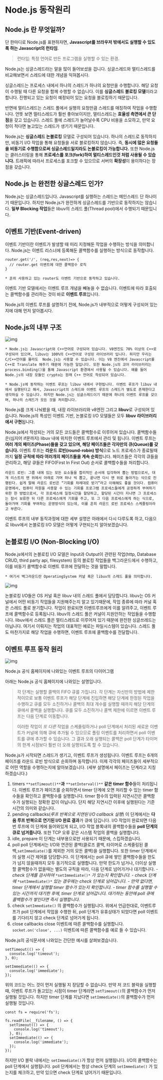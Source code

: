 # Node.js 동작원리

## Node.js 란 무엇일까?

단 한마디로 Node.js를 표현하자면, **Javascript를 브라우저 밖에서도 실행할 수 있도록 하는 Javascript의 런타임**.

> 런타임: 특정 언어로 만든 프로그램을 실행할 수 있는 환경.

Node.js는 싱글스레드라는 말을 많이 들어보셨을 겁니다. 싱글스레드와 멀티스레드를 비교해보면서 스레드에 대한 개념을 익혀봅시다.

싱글스레드는 프로세스 내에서 하나의 스레드가 하나의 요청만을 수행합니다. 해당 요청이 수행될 때 다른 요청을 함께 수행할 수 없습니다. 이를 **싱글스레드 블로킹 모델**이라고 합니다. 진행되고 있는 요청이 예정되어 있는 요청을 블로킹하기 때문입니다.

반면에 멀티스레드는 스레드 풀에서 실행의 요청만큼 스레드를 매칭하여 작업을 수행합니다. 언뜻 보면 멀티스레드가 훨씬 좋아보이지만, 멀티스레드는 **효율성 측면에서 큰 단점**을 갖고 있습니다. 스레드 풀에 스레드가 늘어날수록 CPU 비용을 소모하고, 만약 요청이 적다면 놀고있는 스레드가 생기기 때문입니다.

Node.js는 **싱글스레드 논블로킹** 모델로 구성되어 있습니다. 하나의 스레드로 동작하지만, 비동기 I/O 작업을 통해 요청들을 서로 블로킹하지 않습니다. 즉, **동시에 많은 요청들을 비동기로 수행함으로써 싱글스레드일지라도 논블로킹이 가능합니다.**
또한 Node.js는 클러스터링을 통해 **프로세스를 포크(fork)하여 멀티스레드인것 처럼 사용될 수 있습니다.** 트래픽에 따라서 프로세스를 포크할 수 있으므로 서버의 **확장성**이 용이하다는 장점을 갖습니다.

## Node.js 는 완전한 싱글스레드 인가?

Node.js는 싱글스레드입니다. Javascript를 실행하는 스레드는 메인스레드 단 하나이기 때문입니다. 하지만 Node.js가 완전하게 싱글스레드를 기반으로 동작하지는 않습니다. **일부 Blocking 작업**들은 libuv의 스레드 풀(Thread pool)에서 수행되기 때문입니다. 

## 이벤트 기반(Event-driven)

이벤트 기반이란 이벤트가 발생할 때 미리 지정해둔 작업을 수행하는 방식을 의미합니다. Node.js는 이벤트 리스너에 등록해둔 콜백함수를 실행하는 방식으로 동작합니다.

```
router.get('/', (req,res,next)=> {
  // router.get 이벤트에 대한 콜백함수 로직
}

* 흔히 사용하고 있는 router도 이벤트 기반으로 동작하고 있습니다.
```

이벤트 기반 모델에서는 이벤트 루프 개념을 빼놓을 수 없습니다. 이벤트에 따라 호출되는 콜백함수를 관리하는 것이 바로 **이벤트 루프**입니다.


Node.js의 이벤트 루프를 설명하기 전에, Node.js가 내부적으로 어떻게 구성되어 있는지에 대해 먼저 알아봅시다.

## Node.js의 내부 구조



![img](./image/nodejsProcess/image1.png)

```
* Node.js는 Javascript와 C++언어로 구성되어 있습니다. V8엔진도 70% 이상의 C++로 구성되어 있으며, libuv는 100%의 C++언어로 구성된 라이브러리 입니다. 하지만 우리는 C/C++언어를 몰라도  Node.js는 사용할 수 있습니다. 이는 V8 엔진에서 Javascript를 C++로 Translate 해주기 때문에 가능한 일입니다. 또한 Node.js의 코어 라이브러리는 process.binding()을 통해 Javascript 환경에서 사용될 수 있습니다. 예를 들어 Node.js의 내장 모듈인 crypto는 원래 C++ 언어로 작성되어 있습니다.

* Node.js에 동작하는 이벤트 루프는 libuv 내에서 구현됩니다. 이벤트 루프가 libuv 내에서 실행된다고 해서, Javascript의 스레드와 이벤트 루프의 스레드가 별도로 존재한다고 생각하실 수 있습니다. 하지만 Node.js는 싱글스레드이기 때문에 하나의 이벤트 루프를 갖으며, 하나의 스레드가 모든 것을 처리합니다.
```

Node.js를 크게 나눠봤을 때, 내장 라이브러리와 v8엔진 그리고 **libuv**로 구성되어 있습니다. Node.js의 특성인 이벤트 기반, 논블로킹 I/O 모델들은 모두 **libuv 라이브러리에서 구현**됩니다.

Node.js에서 작성되는 거의 모든 코드들은 콜백함수로 이루어져 있습니다. 콜백함수들은(심지어 if문까지) libuv 내에 위치한 이벤트 루프에서 관리 및 됩니다.
이벤트 루프는 **여러 개의 페이즈(Phase)들을 갖고 있으며, 해당 페이즈들은 각자만의 큐(Queue)를 갖습니다.** 이벤트 루프는 **라운드 로빈(round-robin) 방식**으로 노드 프로세스가 종료될때까지 **일정 규칙에 따라 여러개의 페이즈들을 계속 순회**합니다. 페이즈들은 각각의 큐들을 관리하고, 해당 큐들은 FIFO(First In First Out) 순서로 콜백함수들을 처리합니다.

```
라운드 로빈: 그룹 내에 있는 모든 요소들을 합리적인 순서에 입각하여 뽑는 방법으로서, 대개 리스트의 맨 위에서 아래로 가며 하나 씩 뽑고, 끝나면 다시 맨 위로 돌아가는 식으로 진행된다. 쉽게 말해 라운드 로빈은 “기회를 차례대로 받기”라고 이해해도 좋을 것이다. 컴퓨터 운영에서, 컴퓨터 자원을 사용할 수 있는 기회를 프로그램 프로세스들에게 공정하게 부여하기 위한 한 방법으로서, 각 프로세스에 일정시간을 할당하고, 할당된 시간이 지나면 그 프로세스는 잠시 보류한 뒤 다른 프로세스에게 기회를 주고, 또 그 다음 프로세스에게 하는 식으로, 돌아가며 기회를 부여하는 운영방식이 있는데, 이를 흔히 라운드 로빈 프로세스 스케줄링이라고 부른다.
```

이벤트 루프의 내부 동작과정에 대한 세부 설명은 아래에서 다시 다루도록 하고, 다음으로 libuv에서 논블로킹 I/O 모델은 어떻게 구현되는지 알아보겠습니다.

## 논블로킹 I/O (Non-Blocking I/O)

Node.js에서의 논블로킹 I/O 모델은 Input과 Output이 관련된 작업(http, Database CRUD, third party api, filesystem) 등의 블로킹 작업들을 백그라운드에서 수행하고, 이를 비동기 콜백함수로 이벤트 루프에 전달하는 것을 말합니다.

```
* 여기서 백그라운드란 OperatingSystem 커널 혹은 libuv의 스레드 풀을 의미합니다.
```

![img](./image/nodejsProcess/image2.png)

논블로킹 I/O들은 OS 커널 혹은 libuv 내의 스레드 풀에서 담당합니다. libuv는 OS 커널에서 어떤 비동기 작업들을 지원해주는지 알고 있기때문에, 작업 종류에 따라 커널 혹은 스레드 풀로 분기합니다. 작업이 완료되면 이벤트루프에게 이를 알려주고, 이벤트 루프에 콜백함수로 등록됩니다. libuv의 스레드 풀은 커널이 지원안하는 작업들을 수행합니다.  libuv에서 스레드 풀은 멀티스레드로 이루어져 있기 때문에 완전한 싱글쓰레드는 아닙니다. 여기서 이뤄지는 작업의 대표적인 예로는 파일시스템이 있습니다. 스레드 풀도 마찬가지로 해당 작업을 수행하면, 이벤트 루프에 콜백함수를 전달합니다.

## 이벤트 루프 동작 원리

![img](https://miro.medium.com/max/700/1*EysVFSU5tYH-6nsg8ZSmNg.png)

Node.js 공식 홈페이지에 나와있는 이벤트 루프의 다이어그램

아래는 Node.js 공식 홈페이지에 나와있는 설명입니다.

> 각 단계는 실행할 콜백의 FIFO 큐를 가집니다. 각 단계는 자신만의 방법에 제한적이므로 보통 이벤트 루프가 해당 단계에 진입하면 해당 단계에 한정된 작업을 수행하고 큐를 모두 소진하거나 콜백의 최대 개수를 실행할 때까지 해당 단계의 큐에서 콜백을 실행합니다. 큐를 모두 소진하거나 콜백 제한에 이르면 이벤트 루프는 다음 단계로 이동합니다.
>
> 이러한 작업이 *또 다른* 작업을 스케줄링하거나 poll 단계에서 처리된 새로운 이벤트가 커널에 의해 큐에 추가될 수 있으므로 폴링 이벤트를 처리하면서 poll 이벤트를 큐에 추가할 수 있습니다. 그 결과 오래 실행되는 콜백은 poll 단계가 타이머의 한계 시점보다 훨씬 더 오래 실행되도록 할 수 있습니다.

Node.js가 시작되면 스레드가 생기고, 이벤트 루프가 생성됩니다. 이벤트 루프는 6개의 페이즈를 라운드 로빈 방식으로 순회하며 동작합니다. 이제 각각의 페이즈들이 세부적으로 어떤 역할을 수행하는지에 알아보겠습니다. (세부 설명에서 페이즈는 단계라고 지칭하겠습니다.)

1. timers
   `**setTimeout()**`**과** `**setInterval()**` **같은 timer 함수**들이 처리됩니다. 이벤트 루프가 페이즈를 순회하면서 timer 단계에 오면 처리할 수 있는 timer 함수들을 확인하고 콜백함수를 실행합니다. timer 함수의 입력된 지연시간은 콜백함수가 실행되는 정확한 값이 아닙니다. 단지 해당 지연시간 이후에 실행된다는 기준시간의 의미와 같습니다.
2. pending callbacks(*루프 반복으로 지연된 I/O callback 실행*)
   이 단계에서는 **다음 루프 반복으로 연기된 I/O 완료 결과**가 큐에 담깁니다. I/O 작업이 완료되면 다음번 루프에 이 단계에 들어와있게 되고, I/O 작업 블록내의 콜백함수들을 **poll 단계의 큐로 넘겨줍니다.** 또한 TCP 오류 같은 시스템 작업의 콜백을 실행합니다.
3. idle, prepare
   이 단계는 내부용으로만 사용되기 때문에, 스킵하겠습니다.
4. poll
   poll 단계에서는 I/O와 연관된 콜백(클로즈 콜백, 타이머로 스케줄링된 콜백,`setImmediate()`를 제외한 거의 모든 콜백)을 실행합니다. 또한 timer 단계에서의 실행 시간 제어를 담당합니다. 이 단계에서는 poll 큐에 쌓인 콜백함수들을 한도가 넘지 않을때까지 모두 동기적으로 실행합니다. 만약 한도가 넘거나, 더이상 실행할 콜백함수가 없을때는 별도의 규칙을 따라, 다음 단계로 넘어가거나 대기합니다.
   *- check 단계를 검사하여* `*setImmediate()*` *가 있는지 확인합니다.
   \- check 단계에* `*setImmediate()*` *있는 경우에는 check 단계로 넘어갑니다.
   \- 만약 없다면, timer 단계에서 실행할 timer 함수가 있는지 확인합니다.
   \- timer 함수를 실행할 수 있는 시간까지 대기한 후에, timer 단계로 넘어갑니다. 대기하는 동안에 poll 큐에 콜백함수가 쌓인다면 즉시 실행합니다.*
5. check
   `setImmediate()` 의 콜백함수가 실행됩니다. 위에서 언급한대로, 이벤트루프가 poll 단계에서 작업을 수행한 뒤, poll 단계가 유휴상태가 되었다면 poll 이벤트를 기다리지 않고 check 단계로 넘어가게 됩니다.
6. close callbacks
   close 이벤트에 따른 콜백함수를 실행합니다. `socket.on('close', ...)` 이벤트에 따른 콜백함수를 예로 들 수 있습니다.

Node.js의 공식문서에 나와있는 간단한 예시를 살펴보겠습니다.

```
setTimeout(() => {
  console.log('timeout');
}, 0);

setImmediate(() => {
  console.log('immediate');
});
```

위의 코드는 어느 것이 먼저 실행될 지 장담할 수 없습니다.
만약 저 코드 블락을 실행할때, 이벤트 루프가 돌고있는 시점이 timer 단계라면 `setTimeout()`의 콜백함수가 먼저 실행될 것입니다. 하지만 timer 단계를 지났다면 `setImmediate()`의 콜백함수가 먼저 실행될 것입니다.

```
const fs = require('fs');

fs.readFile(__filename, () => {
  setTimeout(() => {
    console.log('timeout');
  }, 0);
  setImmediate(() => {
    console.log('immediate');
  });
});
```

하지만 I/O 블락 내에서는 `setImmediate()`가 항상 먼저 실행됩니다. I/O의 콜백함수는 poll 단계에서 실행됩니다. poll 단계에서는 항상 check 단계의 `setImmediate()` 가 있는지를 체크하고, 만약 있으면 check 단계로 넘어가기 때문입니다.
